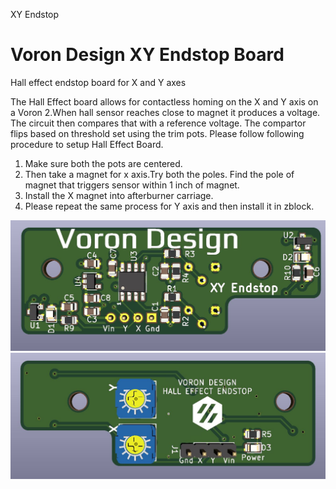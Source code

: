 XY Endstop

# Voron Design XY Endstop Board
Hall effect endstop board for X and Y axes

The Hall Effect board allows for contactless homing on the  X and Y axis on a Voron 2.When hall sensor reaches close to magnet it produces a voltage. The circuit then compares that with a reference voltage. The compartor flips based on threshold set using the trim pots.
Please follow following procedure to setup Hall Effect Board.
1) Make sure both the pots are centered.
2) Then take a magnet for x axis.Try both the poles. Find the pole of magnet that triggers sensor within 1 inch of magnet.
3) Install the X magnet into afterburner carriage.
4) Please repeat the same process for Y axis and then install it in zblock.

![Alt text](Images/XY_Endstop_Top.JPG?raw=true "Optional Title")
![Alt text](Images/XY_Endstop_Back.JPG?raw=true "Optional Title")

